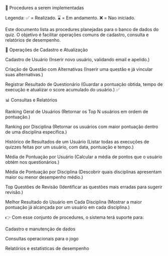📌 Procedures a serem implementadas 

Legenda: ✅ = Realizado. ⌛ = Em andamento. ❌ = Nao iniciado.

Este documento lista as procedures planejadas para o banco de dados do quiz.
O objetivo é facilitar operações comuns de cadastro, consulta e relatórios de desempenho.

🔧 Operações de Cadastro e Atualização

Cadastro de Usuário (Inserir novo usuário, validando email e apelido.)

Criação de Questão com Alternativas (Inserir uma questão e já vincular suas alternativas.)

Registrar Resultado de Questionário (Guardar a pontuação obtida, tempo de execução e atualizar o score acumulado do usuário.) ✅

📊 Consultas e Relatórios

Ranking Geral de Usuários (Retornar os Top N usuários em ordem de pontuação.)

Ranking por Disciplina (Retornar os usuários com maior pontuação dentro de uma disciplina específica.)

Histórico de Resultados de um Usuário (Listar todas as execuções de quizzes feitas por um usuário, com data, pontuação e tempo.)

Média de Pontuação por Usuário (Calcular a média de pontos que o usuário obtém nos questionários.)

Média de Pontuação por Disciplina (Descobrir quais disciplinas apresentam maior ou menor desempenho médio.)

Top Questões de Revisão (Identificar as questões mais erradas para sugerir revisão.)

Melhor Resultado do Usuário em Cada Disciplina (Mostrar a maior pontuação já alcançada por um usuário em cada disciplina.)

👉 Com esse conjunto de procedures, o sistema terá suporte para:

Cadastro e manutenção de dados

Consultas operacionais para o jogo

Relatórios e estatísticas de desempenho
